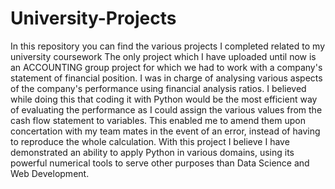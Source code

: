 # University-Projects
In this repository you can find the various projects I completed related to my university coursework
The only project which I have uploaded until now is an ACCOUNTING group project for which
we had to work with a company's statement of financial position. I was in charge of analysing various aspects of 
the company's performance using financial analysis ratios. I believed while doing this that coding it with Python would be
the most efficient way of evaluating the performance as I could assign the various values from the cash flow statement to 
variables. This enabled me to amend them upon concertation with my team mates in the event of an error, instead of having to
reproduce the whole calculation. 
With this project I believe I have demonstrated an ability to apply Python in various domains, using its powerful numerical
tools to serve other purposes than Data Science and Web Development. 
